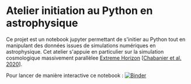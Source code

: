 # Atelier initiation au Python en astrophysique

Ce projet est un notebook jupyter permettant de s'initier au Python tout en manipulant des données issues de simulations numériques
en astrophysique. Cet atelier s'appuie en particulier sur la simulation cosmologique massivement parallèlee [Extreme Horizon](https://irfu.cea.fr/Projets/COAST/extreme_horizon.html) [[Chabanier et al. 2020](https://arxiv.org/abs/2007.04624)].

Pour lancer de manière interactive ce notebook : [![Binder](https://mybinder.org/badge_logo.svg)](https://mybinder.org/v2/gh/dchapon/AtelierPythonAstro/master?filepath=atelier.ipynb)
